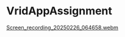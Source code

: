 # VridAppAssignment
[Screen_recording_20250226_064658.webm](https://github.com/user-attachments/assets/3642ae0b-9fba-472f-963b-994a3e88765b)

